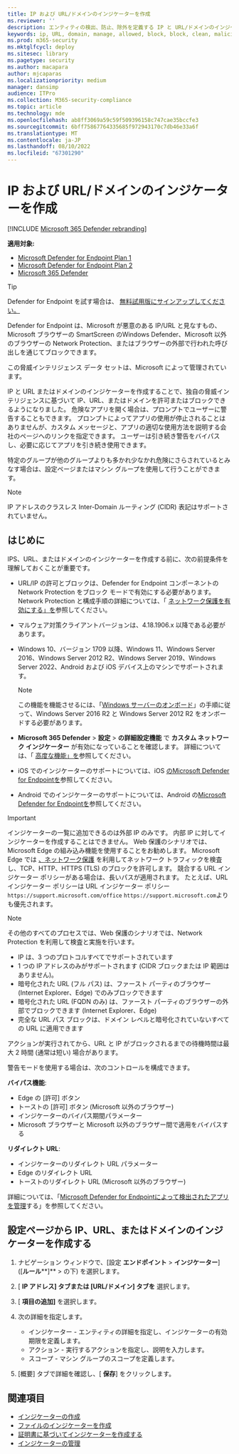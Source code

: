 ```yaml
---
title: IP および URL/ドメインのインジケーターを作成
ms.reviewer: ''
description: エンティティの検出、防止、除外を定義する IP と URL/ドメインのインジケーターを作成します。
keywords: ip, URL, domain, manage, allowed, block, block, clean, malicious, file hash, ip address, urls, domain
ms.prod: m365-security
ms.mktglfcycl: deploy
ms.sitesec: library
ms.pagetype: security
ms.author: macapara
author: mjcaparas
ms.localizationpriority: medium
manager: dansimp
audience: ITPro
ms.collection: M365-security-compliance
ms.topic: article
ms.technology: mde
ms.openlocfilehash: ab8ff3069a59c59f509396158c747cae35bccfe3
ms.sourcegitcommit: 6bff75867764335685f972943170c7db46e33a6f
ms.translationtype: MT
ms.contentlocale: ja-JP
ms.lasthandoff: 08/10/2022
ms.locfileid: "67301290"
---
```

# <a name="create-indicators-for-ips-and-urlsdomains"></a>IP および URL/ドメインのインジケーターを作成

[!INCLUDE [Microsoft 365 Defender rebranding](../../includes/microsoft-defender.md)]

**適用対象:**
- [Microsoft Defender for Endpoint Plan 1](https://go.microsoft.com/fwlink/p/?linkid=2154037)
- [Microsoft Defender for Endpoint Plan 2](https://go.microsoft.com/fwlink/p/?linkid=2154037)
- [Microsoft 365 Defender](https://go.microsoft.com/fwlink/?linkid=2118804)

> [!TIP]
> Defender for Endpoint を試す場合は、 [無料試用版にサインアップしてください。](https://www.microsoft.com/WindowsForBusiness/windows-atp?ocid=docs-wdatp-automationexclusionlist-abovefoldlink)

Defender for Endpoint は、Microsoft が悪意のある IP/URL と見なすもの、Microsoft ブラウザーの SmartScreen のWindows Defender、Microsoft 以外のブラウザーの Network Protection、またはブラウザーの外部で行われた呼び出しを通じてブロックできます。

この脅威インテリジェンス データ セットは、Microsoft によって管理されています。

IP と URL またはドメインのインジケーターを作成することで、独自の脅威インテリジェンスに基づいて IP、URL、またはドメインを許可またはブロックできるようになりました。 危険なアプリを開く場合は、プロンプトでユーザーに警告することもできます。 プロンプトによってアプリの使用が停止されることはありませんが、カスタム メッセージと、アプリの適切な使用方法を説明する会社のページへのリンクを指定できます。 ユーザーは引き続き警告をバイパスし、必要に応じてアプリを引き続き使用できます。

特定のグループが他のグループよりも多かれ少なかれ危険にさらされているとみなす場合は、設定ページまたはマシン グループを使用して行うことができます。

> [!NOTE]
> IP アドレスのクラスレス Inter-Domain ルーティング (CIDR) 表記はサポートされていません。

## <a name="before-you-begin"></a>はじめに

IPS、URL、またはドメインのインジケーターを作成する前に、次の前提条件を理解しておくことが重要です。

- URL/IP の許可とブロックは、Defender for Endpoint コンポーネントの Network Protection をブロック モードで有効にする必要があります。 Network Protection と構成手順の詳細については、「 [ネットワーク保護を有効にする」を](enable-network-protection.md)参照してください。
- マルウェア対策クライアントバージョンは、4.18.1906.x 以降である必要があります。 
- Windows 10、バージョン 1709 以降、Windows 11、Windows Server 2016、Windows Server 2012 R2、Windows Server 2019、Windows Server 2022、Android および iOS デバイス上のマシンでサポートされます。

    > [!NOTE]
    > この機能を機能させるには、「[Windows サーバーのオンボード](configure-server-endpoints.md#windows-server-2012-r2-and-windows-server-2016)」の手順に従って、Windows Server 2016 R2 と Windows Server 2012 R2 をオンボードする必要があります。

- **Microsoft 365 Defender** \> **設定** \> **の詳細設定機能** で **カスタム ネットワーク インジケーター** が有効になっていることを確認します。 詳細については、「 [高度な機能」を](advanced-features.md)参照してください。
- iOS でのインジケーターのサポートについては、iOS [のMicrosoft Defender for Endpointを](/microsoft-365/security/defender-endpoint/ios-configure-features#configure-custom-indicators)参照してください。
- Android でのインジケーターのサポートについては、Android の[Microsoft Defender for Endpointを](/microsoft-365/security/defender-endpoint/android-configure#configure-custom-indicators)参照してください。

> [!IMPORTANT]
> インジケーターの一覧に追加できるのは外部 IP のみです。 内部 IP に対してインジケーターを作成することはできません。
> Web 保護のシナリオでは、Microsoft Edge の組み込み機能を使用することをお勧めします。 Microsoft Edge では [、ネットワーク保護](network-protection.md) を利用してネットワーク トラフィックを検査し、TCP、HTTP、HTTPS (TLS) のブロックを許可します。
> 競合する URL インジケーター ポリシーがある場合は、長いパスが適用されます。 たとえば、URL インジケーター ポリシーは URL インジケーター ポリシー `https://support.microsoft.com/office` `https://support.microsoft.com`よりも優先されます。

> [!NOTE]
> その他のすべてのプロセスでは、Web 保護のシナリオでは、Network Protection を利用して検査と実施を行います。
>
> - IP は、3 つのプロトコルすべてでサポートされています
> - 1 つの IP アドレスのみがサポートされます (CIDR ブロックまたは IP 範囲はありません)。
> - 暗号化された URL (フル パス) は、ファースト パーティのブラウザー (Internet Explorer、Edge) でのみブロックできます
> - 暗号化された URL (FQDN のみ) は、ファースト パーティのブラウザーの外部でブロックできます (Internet Explorer、Edge)
> - 完全な URL パス ブロックは、ドメイン レベルと暗号化されていないすべての URL に適用できます
>
> アクションが実行されてから、URL と IP がブロックされるまでの待機時間は最大 2 時間 (通常は短い) 場合があります。

警告モードを使用する場合は、次のコントロールを構成できます。

**バイパス機能**:

- Edge の [許可] ボタン
- トーストの [許可] ボタン (Microsoft 以外のブラウザー)
- インジケーターのバイパス期間パラメーター
- Microsoft ブラウザーと Microsoft 以外のブラウザー間で適用をバイパスする

**リダイレクト URL**:

- インジケーターのリダイレクト URL パラメーター
- Edge のリダイレクト URL
- トーストのリダイレクト URL (Microsoft 以外のブラウザー)

詳細については、「[Microsoft Defender for Endpointによって検出されたアプリを管理](/cloud-app-security/mde-govern)する」を参照してください。

## <a name="create-an-indicator-for-ips-urls-or-domains-from-the-settings-page"></a>設定ページから IP、URL、またはドメインのインジケーターを作成する

1. ナビゲーション ウィンドウで、[設定 **エンドポイント** \> **インジケーター**] ([**ルール****]** \> の下) を選択します。

2. [ **IP アドレス] タブまたは [URL/ドメイン] タブを** 選択します。

3. [ **項目の追加]** を選択します。

4. 次の詳細を指定します。
   - インジケーター - エンティティの詳細を指定し、インジケーターの有効期限を定義します。
   - アクション - 実行するアクションを指定し、説明を入力します。
   - スコープ - マシン グループのスコープを定義します。

5. [概要] タブで詳細を確認し、[ **保存**] をクリックします。

## <a name="related-topics"></a>関連項目

- [インジケーターの作成](manage-indicators.md)
- [ファイルのインジケーターを作成 ](indicator-file.md)
- [証明書に基づいてインジケーターを作成する](indicator-certificates.md)
- [インジケーターの管理](indicator-manage.md)
